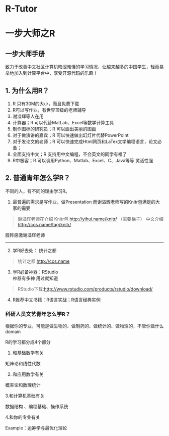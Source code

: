 R-Tutor
=======

#  一步大师之R
## 一步大师手册

 致力于改善中文社区计算机晦涩难懂的学习情况，让越来越多的中国学生，轻而易举地加入到计算平台中，享受开源代码的乐趣！

## 1. 为什么用R？

1. R 只有30M的大小，而且免费下载
2. R可以写作业，有世界顶级的老师辅导
3. 谢溢辉等人在用
4. 计算器；R 可以代替MatLab、Excel等数学计算工具
5. 制作图标的研究员；R 可以画出美丽的图画
6. 对于做演讲的嘉宾；R 可以快速做出幻灯片代替PowerPoint
7. 对于发论文的老师；R 可以快速完成Html网页和LaTex文学编程语言，论文必备；
8. 全面支持中文；R 支持用中文编程，不会英文的同学有福了
9. R中极客；R 可以调用Python、Matlab、Excel、C、Java等等 灵活性强

## 2. 普通青年怎么学R？

不同的人，有不同的理由学习R。
1. 最普遍的需求是写作业，做Presentation
而谢溢辉老师写的Knitr包满足的大家的需要

> 谢溢辉老师在介绍 Knitr包 http://yihui.name/knitr/ （需要梯子）
> 中文介绍 http://cos.name/tag/knitr/


膜拜感激谢溢辉老师
********* 

2. 学R好去处：  统计之都 

> 统计之都:http://cos.name
    
3. 学R必备神器：RStudio  
神器有多神 用过就知道

> RStudio下载:http://www.rstudio.com/products/rstudio/download/

4. R推荐中文书籍：R语言实战；R语言经典实例

### 科研人员文艺青年怎么学R？

根据你的专业，可能是做生物的、做制药的、做统计的、做物理的，不管你做什么domain

R的学习都分成4个部分

1. 和基础数学有关

矩阵论和线性代数

2. 和应用数学有关

概率论和数理统计

3.和计算机基础有关

数据结构 、编程基础、操作系统

4.和你的专业有关

Example：运筹学与最优化理论



